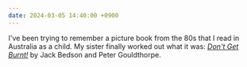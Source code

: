 ```yaml
---
date: 2024-03-05 14:40:00 +0900
---
```


I've been trying to remember a picture book from the 80s that I read in Australia as a child. My sister finally worked out what it was: [_Don't Get Burnt!_](https://www.austlit.edu.au/austlit/page/C390572) by Jack Bedson and Peter Gouldthorpe.
